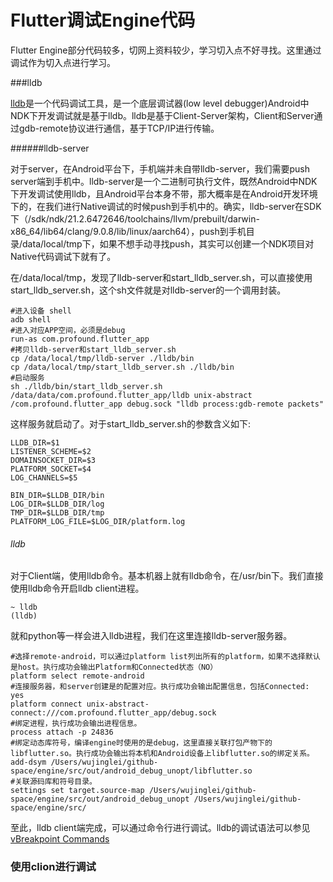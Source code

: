 Flutter调试Engine代码
====================

Flutter Engine部分代码较多，切网上资料较少，学习切入点不好寻找。这里通过调试作为切入点进行学习。

###lldb

<a href="https://lldb.llvm.org/use/remote.html">lldb</a>是一个代码调试工具，是一个底层调试器(low level debugger)Android中NDK下开发调试就是基于lldb。lldb是基于Client-Server架构，Client和Server通过gdb-remote协议进行通信，基于TCP/IP进行传输。

######lldb-server

对于server，在Android平台下，手机端并未自带lldb-server，我们需要push server端到手机中。lldb-server是一个二进制可执行文件，既然Android中NDK下开发调试使用lldb，且Android平台本身不带，那大概率是在Android开发环境下的，在我们进行Native调试的时候push到手机中的。确实，lldb-server在SDK下（/sdk/ndk/21.2.6472646/toolchains/llvm/prebuilt/darwin-x86_64/lib64/clang/9.0.8/lib/linux/aarch64），push到手机目录/data/local/tmp下，如果不想手动寻找push，其实可以创建一个NDK项目对Native代码调试下就有了。

在/data/local/tmp，发现了lldb-server和start_lldb_server.sh，可以直接使用start_lldb_server.sh，这个sh文件就是对lldb-server的一个调用封装。

```
#进入设备 shell
adb shell 
#进入对应APP空间，必须是debug
run-as com.profound.flutter_app
#拷贝lldb-server和start_lldb_server.sh
cp /data/local/tmp/lldb-server ./lldb/bin
cp /data/local/tmp/start_lldb_server.sh ./lldb/bin
#启动服务
sh ./lldb/bin/start_lldb_server.sh /data/data/com.profound.flutter_app/lldb unix-abstract /com.profound.flutter_app debug.sock "lldb process:gdb-remote packets"
```

这样服务就启动了。对于start_lldb_server.sh的参数含义如下:
```
LLDB_DIR=$1
LISTENER_SCHEME=$2
DOMAINSOCKET_DIR=$3
PLATFORM_SOCKET=$4
LOG_CHANNELS=$5

BIN_DIR=$LLDB_DIR/bin
LOG_DIR=$LLDB_DIR/log
TMP_DIR=$LLDB_DIR/tmp
PLATFORM_LOG_FILE=$LOG_DIR/platform.log
```

###### lldb

对于Client端，使用lldb命令。基本机器上就有lldb命令，在/usr/bin下。我们直接使用lldb命令开启lldb client进程。
```
~ lldb
(lldb) 
```

就和python等一样会进入lldb进程，我们在这里连接lldb-server服务器。
```
#选择remote-android，可以通过platform list列出所有的platform，如果不选择默认是host。执行成功会输出Platform和Connected状态（NO）
platform select remote-android
#连接服务器，和server创建是的配置对应。执行成功会输出配置信息，包括Connected: yes
platform connect unix-abstract-connect:///com.profound.flutter_app/debug.sock
#绑定进程，执行成功会输出进程信息。
process attach -p 24836
#绑定动态库符号，编译engine时使用的是debug，这里直接关联打包产物下的libflutter.so。执行成功会输出将本机和Android设备上libflutter.so的绑定关系。
add-dsym /Users/wujinglei/github-space/engine/src/out/android_debug_unopt/libflutter.so
#关联源码库和符号目录。
settings set target.source-map /Users/wujinglei/github-space/engine/src/out/android_debug_unopt /Users/wujinglei/github-space/engine/src/
```

至此，lldb client端完成，可以通过命令行进行调试。lldb的调试语法可以参见<a href="https://lldb.llvm.org/use/map.html#id2">vBreakpoint Commands</a>


### 使用clion进行调试 